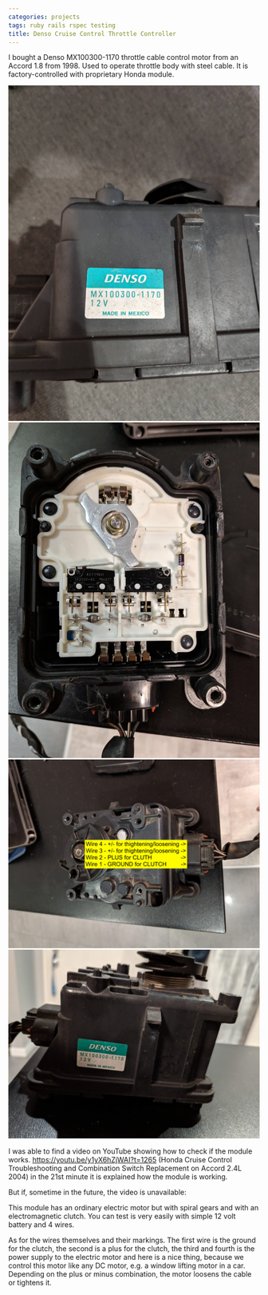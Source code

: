 ```yaml
---
categories: projects
tags: ruby rails rspec testing
title: Denso Cruise Control Throttle Controller
---
```


I bought a Denso MX100300-1170 throttle cable control motor from an Accord 1.8 from 1998. Used to operate throttle body with steel cable. It is factory-controlled with proprietary Honda module.

![Denso Cruise Control Module Picture 1](/assets/2020/02/denso-cc/1.jpg)
![Denso Cruise Control Module Picture 2](/assets/2020/02/denso-cc/2.jpg)
![Denso Cruise Control Module Picture 3](/assets/2020/02/denso-cc/3-with-marked-wires.jpg)
![Denso Cruise Control Module Picture 4](/assets/2020/02/denso-cc/4.jpg)

I was able to find a video on YouTube showing how to check if the module works.
https://youtu.be/y1yX6hZjWAI?t=1265
(Honda Cruise Control Troubleshooting and Combination Switch Replacement on Accord 2.4L 2004) in the 21st minute it is explained how the module is working.

But if, sometime in the future, the video is unavailable:

This module has an ordinary electric motor but with spiral gears and with an electromagnetic clutch. You can test is very easily with simple 12 volt battery and 4 wires.
 
As for the wires themselves and their markings. The first wire is the ground for the clutch, the second is a plus for the clutch, the third and fourth is the power supply to the electric motor and here is a nice thing, because we control this motor like any DC motor, e.g. a window lifting motor in a car. Depending on the plus or minus combination, the motor loosens the cable or tightens it.
